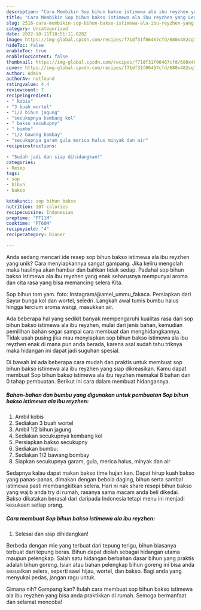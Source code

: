 ```yaml
---
description: "Cara Membikin Sop bihun bakso istimewa ala ibu reyzhen yang Lezat"
title: "Cara Membikin Sop bihun bakso istimewa ala ibu reyzhen yang Lezat"
slug: 2516-cara-membikin-sop-bihun-bakso-istimewa-ala-ibu-reyzhen-yang-lezat
category: Uncategorized
date: 2022-10-11T18:51:11.028Z
image: https://img-global.cpcdn.com/recipes/f71df31f06467cfd/680x482cq70/sop-bihun-bakso-istimewa-ala-ibu-reyzhen-foto-resep-utama.jpg
hideToc: false
enableToc: true
enableTocContent: false
thumbnail: https://img-global.cpcdn.com/recipes/f71df31f06467cfd/680x482cq70/sop-bihun-bakso-istimewa-ala-ibu-reyzhen-foto-resep-utama.jpg
cover: https://img-global.cpcdn.com/recipes/f71df31f06467cfd/680x482cq70/sop-bihun-bakso-istimewa-ala-ibu-reyzhen-foto-resep-utama.jpg
author: Admin
authorAv: notfound
ratingvalue: 4.4
reviewcount: 7
recipeingredient:
- " kobis"
- "3 buah wortel"
- "1/2 bihun jagung"
- "secukupnya kembang kol"
- " bakso secukupny"
- " bumbu"
- "1/2 bawang bombay"
- "secukupnya garam gula merica halus minyak dan air"
recipeinstructions:

- "Sudah jadi dan siap dihidangkan!"
categories:
- Resep
tags:
- sop
- bihun
- bakso

katakunci: sop bihun bakso 
nutrition: 107 calories
recipecuisine: Indonesian
preptime: "PT11M"
cooktime: "PT60M"
recipeyield: "4"
recipecategory: Dinner

---
```





Anda sedang mencari ide resep sop bihun bakso istimewa ala ibu reyzhen yang unik? Cara menyiapkannya sangat gampang. Jika keliru mengolah maka hasilnya akan hambar dan bahkan tidak sedap. Padahal sop bihun bakso istimewa ala ibu reyzhen yang enak seharusnya mempunyai aroma dan cita rasa yang bisa memancing selera Kita.





Sop bihun tom yam. foto: Instagram/@amel_ummu_fakaca. Persiapkan dari Sayur bunga kol dan wortel, seledri. Langkah awal tumis bumbu halus hingga tercium aroma wangi, masukkan air.

Ada beberapa hal yang sedikit banyak mempengaruhi kualitas rasa dari sop bihun bakso istimewa ala ibu reyzhen, mulai dari jenis bahan, kemudian pemilihan bahan segar sampai cara membuat dan menghidangkannya. Tidak usah pusing jika mau menyiapkan sop bihun bakso istimewa ala ibu reyzhen enak di mana pun anda berada, karena asal sudah tahu triknya maka hidangan ini dapat jadi suguhan spesial.






Di bawah ini ada beberapa cara mudah dan praktis untuk membuat sop bihun bakso istimewa ala ibu reyzhen yang siap dikreasikan. Kamu dapat membuat Sop bihun bakso istimewa ala ibu reyzhen memakai 8 bahan dan 0 tahap pembuatan. Berikut ini cara dalam membuat hidangannya.

<!--inarticleads1-->

##### Bahan-bahan dan bumbu yang digunakan untuk pembuatan Sop bihun bakso istimewa ala ibu reyzhen:

1. Ambil  kobis
1. Sediakan 3 buah wortel
1. Ambil 1/2 bihun jagung
1. Sediakan secukupnya kembang kol
1. Persiapkan  bakso secukupny
1. Sediakan  bumbu:
1. Sediakan 1/2 bawang bombay
1. Siapkan secukupnya garam, gula, merica halus, minyak dan air


Sedapnya kalau dapat makan bakso time hujan kan. Dapat hirup kuah bakso yang panas-panas, dimakan dengan bebola daging, bihun serta sambal istimewa pasti membangkitkan selera. Hari ni nak share resepi bihun bakso yang wajib anda try di rumah, rasanya sama macam anda beli dikedai. Bakso dikatakan berasal dari daripada Indonesia tetapi menu ini menjadi kesukaan setiap orang. 

<!--inarticleads2-->

##### Cara membuat Sop bihun bakso istimewa ala ibu reyzhen:


1. Selesai dan siap dihidangkan!

Berbeda dengan mie yang terbuat dari tepung terigu, bihun biasanya terbuat dari tepung beras. Bihun dapat diolah sebagai hidangan utama maupun pelengkap. Salah satu hidangan berbahan dasar bihun yang praktis adalah bihun goreng. Isian atau bahan pelengkap bihun goreng ini bisa anda sesuaikan selera, seperti sawi hijau, wortel, dan bakso. Bagi anda yang menyukai pedas, jangan ragu untuk. 

Gimana nih? Gampang kan? Itulah cara membuat sop bihun bakso istimewa ala ibu reyzhen yang bisa anda praktikkan di rumah. Semoga bermanfaat dan selamat mencoba!
